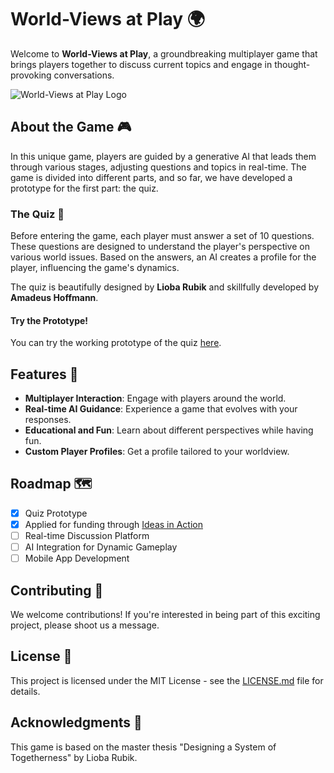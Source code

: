 # World-Views at Play 🌍

Welcome to **World-Views at Play**, a groundbreaking multiplayer game that brings players together to discuss current topics and engage in thought-provoking conversations.

![World-Views at Play Logo]([https://link-to-your-logo.png](https://worldview-quiz-seven.vercel.app/_next/image?url=%2F_next%2Fstatic%2Fmedia%2Fglasses.369fac23.png&w=640&q=75))

## About the Game 🎮

In this unique game, players are guided by a generative AI that leads them through various stages, adjusting questions and topics in real-time. The game is divided into different parts, and so far, we have developed a prototype for the first part: the quiz.

### The Quiz 📝

Before entering the game, each player must answer a set of 10 questions. These questions are designed to understand the player's perspective on various world issues. Based on the answers, an AI creates a profile for the player, influencing the game's dynamics.

The quiz is beautifully designed by **Lioba Rubik** and skillfully developed by **Amadeus Hoffmann**.

#### Try the Prototype!

You can try the working prototype of the quiz [here](https://worldview-quiz-seven.vercel.app/).

## Features 🌟

- **Multiplayer Interaction**: Engage with players around the world.
- **Real-time AI Guidance**: Experience a game that evolves with your responses.
- **Educational and Fun**: Learn about different perspectives while having fun.
- **Custom Player Profiles**: Get a profile tailored to your worldview.

## Roadmap 🗺️

- [x] Quiz Prototype
- [X] Applied for funding through [Ideas in Action](https://entrepreneurship.htw-berlin.de/index.php?id=9940&L=1)
- [ ] Real-time Discussion Platform
- [ ] AI Integration for Dynamic Gameplay
- [ ] Mobile App Development

## Contributing 🤝

We welcome contributions! If you're interested in being part of this exciting project, please shoot us a message.

## License 📄

This project is licensed under the MIT License - see the [LICENSE.md](link-to-license-file) file for details.

## Acknowledgments 🙏

This game is based on the master thesis "Designing a System of Togetherness" by Lioba Rubik.
